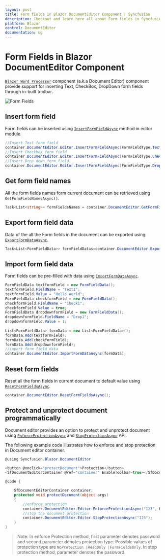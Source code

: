 ```yaml
---
layout: post
title: Form fields in Blazor DocumentEditor Component | Syncfusion
description: Checkout and learn here all about Form fields in Syncfusion Blazor DocumentEditor component and more.
platform: Blazor
control: DocumentEditor
documentation: ug
---
```


# Form Fields in Blazor DocumentEditor Component

[`Blazor Word Processor`](https://www.syncfusion.com/blazor-components/blazor-word-processor) component (a.k.a Document Editor) component provide support for inserting Text, CheckBox, DropDown form fields through in-built toolbar.

![Form Fields](images/toolbar-form-fields.png)

## Insert form field

Form fields can be inserted using [`InsertFormFieldAsync`](https://help.syncfusion.com/cr/blazor/Syncfusion.Blazor.DocumentEditor.EditorModule.html#Syncfusion_Blazor_DocumentEditor_EditorModule_InsertFormFieldAsync_Syncfusion_Blazor_DocumentEditor_FormFieldType_) method in editor module.

```csharp
//Insert Text form field
container.DocumentEditor.Editor.InsertFormFieldAsync(FormFieldType.Text);
//Insert Checkbox form field
container.DocumentEditor.Editor.InsertFormFieldAsync(FormFieldType.CheckBox);
//Insert Drop down form field
container.DocumentEditor.Editor.InsertFormFieldAsync(FormFieldType.DropDown);
```

## Get form field names

All the form fields names form current document can be retrieved using `GetFormFieldNamesAsync()`.

```csharp
Task<List<string>> formFieldsNames = container.DocumentEditor.GetFormFieldNamesAsync();
```

## Export form field data

Data of the all the Form fields in the document can be exported using [`ExportFormDataAsync`](https://help.syncfusion.com/cr/blazor/Syncfusion.Blazor.DocumentEditor.SfDocumentEditor.html#Syncfusion_Blazor_DocumentEditor_SfDocumentEditor_ExportFormDataAsync).

```csharp
Task<List<FormFieldData>> formFieldDatas=container.DocumentEditor.ExportFormDataAsync();
```

## Import form field data

Form fields can be pre-filled with data using [`ImportFormDataAsync`](https://help.syncfusion.com/cr/blazor/Syncfusion.Blazor.DocumentEditor.SfDocumentEditor.html#Syncfusion_Blazor_DocumentEditor_SfDocumentEditor_ImportFormDataAsync_System_Collections_Generic_List_Syncfusion_Blazor_DocumentEditor_FormFieldData__).

```csharp
FormFieldData textformField = new FormFieldData();
textformField.FieldName = "Text1";
textformField.Value = "Hello World";
FormFieldData checkformField = new FormFieldData();
checkformField.FieldName = "Check1";
checkformField.Value = true;
FormFieldData dropdownformField = new FormFieldData();
dropdownformField.FieldName = "Drop1";
dropdownformField.Value = 1;
   
List<FormFieldData> formData = new List<FormFieldData>();
formData.Add(textformField);
formData.Add(checkformField);
formData.Add(dropdownformField);
//import form field data
container.DocumentEditor.ImportFormDataAsync(formData);
```

## Reset form fields

Reset all the form fields in current document to default value using [`ResetFormFieldsAsync`](https://help.syncfusion.com/cr/blazor/Syncfusion.Blazor.DocumentEditor.SfDocumentEditor.html#Syncfusion_Blazor_DocumentEditor_SfDocumentEditor_ResetFormFieldsAsync_System_String_).

```csharp
container.DocumentEditor.ResetFormFieldsAsync();
```

## Protect and unprotect document programmatically

Document editor provides an option to protect and unprotect document using [`EnforceProtectionAsync`](https://help.syncfusion.com/cr/blazor/Syncfusion.Blazor.DocumentEditor.EditorModule.html#Syncfusion_Blazor_DocumentEditor_EditorModule_EnforceProtectionAsync_System_String_Syncfusion_Blazor_DocumentEditor_ProtectionType_) and [`StopProtectionAsync`](https://help.syncfusion.com/cr/blazor/Syncfusion.Blazor.DocumentEditor.EditorModule.html#Syncfusion_Blazor_DocumentEditor_EditorModule_StopProtectionAsync_System_String_) API.

The following example code illustrates how to enforce and stop protection in Document editor container.

```csharp
@using Syncfusion.Blazor.DocumentEditor

<button @onclick="protectDocument">Protection</button>
<SfDocumentEditorContainer @ref="container" EnableToolbar=true></SfDocumentEditorContainer>

@code {

    SfDocumentEditorContainer container;
    protected void protectDocument(object args)
    {
        //enforce protection
        container.DocumentEditor.Editor.EnforceProtectionAsync("123", ProtectionType.FormFieldsOnly);
        //stop the document protection
        container.DocumentEditor.Editor.StopProtectionAsync("123");
    }
}
```

>Note: In enforce Protection method, first parameter denotes password and second parameter denotes protection type. Possible values of protection type are `NoProtection |ReadOnly |FormFieldsOnly`. In stop protection method, parameter denotes the password.